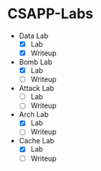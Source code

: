 # CSAPP-Labs

- Data Lab
    - [x] Lab
    - [x] Writeup

- Bomb Lab
    - [x] Lab
    - [ ] Writeup

- Attack Lab
    - [ ] Lab
    - [ ] Writeup

- Arch Lab
    - [x] Lab
    - [ ] Writeup

- Cache Lab
    - [x] Lab
    - [ ] Writeup